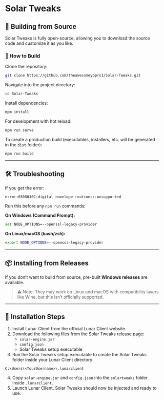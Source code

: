 # Solar Tweaks

## 🚧 Building from Source

Solar Tweaks is fully open-source, allowing you to download the source code and customize it as you like.

### 🔧 How to Build

Clone the repository:

```bash
git clone https://github.com/theawesomeyopro1/Solar-Tweaks.git
```

Navigate into the project directory:

```bash
cd Solar-Tweaks
```

Install dependencies:

```bash
npm install
```

For development with hot reload:

```bash
npm run serve
```

To create a production build (executables, installers, etc. will be generated in the `dist` folder):

```bash
npm run build
```

---

## 🛠 Troubleshooting

If you get the error:

```
error:0308010C:digital envelope routines::unsupported
```

Run this before any `npm run` commands:

**On Windows (Command Prompt):**
```bash
set NODE_OPTIONS=--openssl-legacy-provider
```

**On Linux/macOS (bash/zsh):**
```bash
export NODE_OPTIONS=--openssl-legacy-provider
```

---

## 📦 Installing from Releases

If you don’t want to build from source, pre-built **Windows releases** are available.

> ⚠️ Note: They may work on Linux and macOS with compatibility layers like Wine, but this isn’t officially supported.

---

## 🧪 Installation Steps

1. Install Lunar Client from the official Lunar Client website.
2. Download the following files from the Solar Tweaks release page:
   - `solar-engine.jar`
   - `config.json`
   - Solar Tweaks setup executable
3. Run the Solar Tweaks setup executable to create the Solar Tweaks folder inside your Lunar Client directory:

```plaintext
C:\Users\<YourUsername>\.lunarclient
```

4. Copy `solar-engine.jar` and `config.json` into the `solartweaks` folder inside `.lunarclient`.
5. Launch Lunar Client. Solar Tweaks should now be injected and ready to use.
